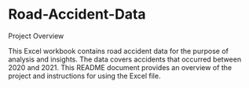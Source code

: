 # Road-Accident-Data

Project Overview

This Excel workbook contains road accident data for the purpose of analysis and insights. The data covers accidents that occurred between 2020 and 2021. This README document provides an overview of the project and instructions for using the Excel file.
